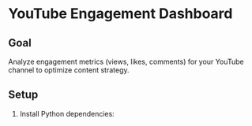 # YouTube Engagement Dashboard

## Goal
Analyze engagement metrics (views, likes, comments) for your YouTube channel to optimize content strategy.

## Setup
1. Install Python dependencies:
